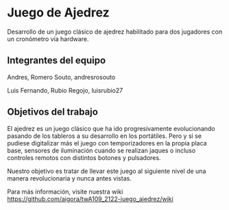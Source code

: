 # Juego de Ajedrez

Desarrollo de un juego clásico de ajedrez habilitado para dos jugadores con un cronómetro vía hardware. 

## Integrantes del equipo
Andres, Romero Souto, andresrosouto 

Luis Fernando, Rubio Regojo, luisrubio27



## Objetivos del trabajo

El ajedrez es un juego clásico que ha ido progresivamente evolucionando pasando de los tableros a su desarrollo en los portátiles. Pero y si se pudiese digitalizar más el juego con temporizadores en la propia placa base, sensores de iluminación cuando se realizan jaques  o incluso controles remotos con distintos botones y pulsadores.

Nuestro objetivo es tratar de llevar este juego al siguiente nivel de una manera revolucionaria y nunca antes vistas. 

Para más información, visite nuestra wiki https://github.com/aigora/twA109_2122-juego_ajedrez/wiki
